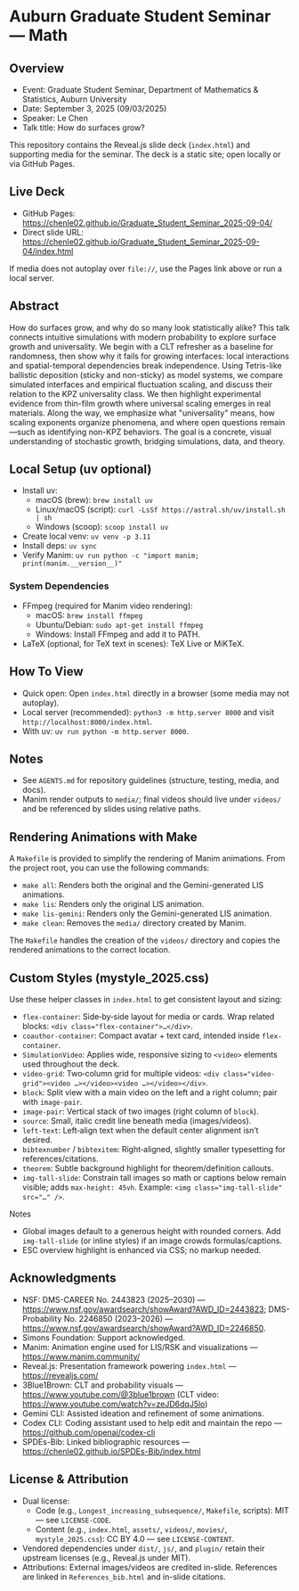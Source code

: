 # Auburn Graduate Student Seminar — Math

## Overview

- Event: Graduate Student Seminar, Department of Mathematics & Statistics, Auburn University
- Date: September 3, 2025 (09/03/2025)
- Speaker: Le Chen
- Talk title: How do surfaces grow?

This repository contains the Reveal.js slide deck (`index.html`) and supporting media for the seminar. The deck is a static site; open locally or via GitHub Pages.

## Live Deck

- GitHub Pages: https://chenle02.github.io/Graduate_Student_Seminar_2025-09-04/
- Direct slide URL: https://chenle02.github.io/Graduate_Student_Seminar_2025-09-04/index.html

If media does not autoplay over `file://`, use the Pages link above or run a local server.

## Abstract

How do surfaces grow, and why do so many look statistically alike?
  This talk connects intuitive simulations with modern probability to explore
  surface growth and universality. We begin with a CLT refresher as a baseline
  for randomness, then show why it fails for growing interfaces: local
  interactions and spatial-temporal dependencies break independence. Using
  Tetris-like ballistic deposition (sticky and non-sticky) as model systems, we
  compare simulated interfaces and empirical fluctuation scaling, and discuss
  their relation to the KPZ universality class. We then highlight experimental
  evidence from thin-film growth where universal scaling emerges in real
  materials. Along the way, we emphasize what "universality" means, how scaling
  exponents organize phenomena, and where open questions remain—such as
  identifying non-KPZ behaviors. The goal is a concrete, visual understanding of
  stochastic growth, bridging simulations, data, and theory.  

## Local Setup (uv optional)

- Install uv:
  - macOS (brew): `brew install uv`
  - Linux/macOS (script): `curl -LsSf https://astral.sh/uv/install.sh | sh`
  - Windows (scoop): `scoop install uv`
- Create local venv: `uv venv -p 3.11`
- Install deps: `uv sync`
- Verify Manim: `uv run python -c "import manim; print(manim.__version__)"`

### System Dependencies

- FFmpeg (required for Manim video rendering):
  - macOS: `brew install ffmpeg`
  - Ubuntu/Debian: `sudo apt-get install ffmpeg`
  - Windows: Install FFmpeg and add it to PATH.
- LaTeX (optional, for TeX text in scenes): TeX Live or MiKTeX.

## How To View

- Quick open: Open `index.html` directly in a browser (some media may not autoplay).
- Local server (recommended): `python3 -m http.server 8000` and visit `http://localhost:8000/index.html`.
- With uv: `uv run python -m http.server 8000`.

## Notes

- See `AGENTS.md` for repository guidelines (structure, testing, media, and docs).
- Manim render outputs to `media/`; final videos should live under `videos/` and be referenced by slides using relative paths.

## Rendering Animations with Make

A `Makefile` is provided to simplify the rendering of Manim animations. From the project root, you can use the following commands:

- `make all`: Renders both the original and the Gemini-generated LIS animations.
- `make lis`: Renders only the original LIS animation.
- `make lis-gemini`: Renders only the Gemini-generated LIS animation.
- `make clean`: Removes the `media/` directory created by Manim.

The `Makefile` handles the creation of the `videos/` directory and copies the rendered animations to the correct location.

## Custom Styles (mystyle_2025.css)

Use these helper classes in `index.html` to get consistent layout and sizing:

- `flex-container`: Side‑by‑side layout for media or cards. Wrap related blocks: `<div class="flex-container">…</div>`.
- `coauthor-container`: Compact avatar + text card, intended inside `flex-container`.
- `SimulationVideo`: Applies wide, responsive sizing to `<video>` elements used throughout the deck.
- `video-grid`: Two‑column grid for multiple videos: `<div class="video-grid"><video …></video><video …></video></div>`.
- `block`: Split view with a main video on the left and a right column; pair with `image-pair`.
- `image-pair`: Vertical stack of two images (right column of `block`).
- `source`: Small, italic credit line beneath media (images/videos).
- `left-text`: Left‑align text when the default center alignment isn’t desired.
- `bibtexnumber` / `bibtexitem`: Right‑aligned, slightly smaller typesetting for references/citations.
- `theorem`: Subtle background highlight for theorem/definition callouts.
- `img-tall-slide`: Constrain tall images so math or captions below remain visible; adds `max-height: 45vh`. Example: `<img class="img-tall-slide" src="…" />`.

Notes
- Global images default to a generous height with rounded corners. Add `img-tall-slide` (or inline styles) if an image crowds formulas/captions.
- ESC overview highlight is enhanced via CSS; no markup needed.

## Acknowledgments

- NSF: DMS-CAREER No. 2443823 (2025–2030) — https://www.nsf.gov/awardsearch/showAward?AWD_ID=2443823; DMS-Probability No. 2246850 (2023–2026) — https://www.nsf.gov/awardsearch/showAward?AWD_ID=2246850.
- Simons Foundation: Support acknowledged.
- Manim: Animation engine used for LIS/RSK and visualizations — https://www.manim.community/
- Reveal.js: Presentation framework powering `index.html` — https://revealjs.com/
- 3Blue1Brown: CLT and probability visuals — https://www.youtube.com/@3blue1brown (CLT video: https://www.youtube.com/watch?v=zeJD6dqJ5lo)
- Gemini CLI: Assisted ideation and refinement of some animations.
- Codex CLI: Coding assistant used to help edit and maintain the repo — https://github.com/openai/codex-cli
- SPDEs-Bib: Linked bibliographic resources — https://chenle02.github.io/SPDEs-Bib/index.html

## License & Attribution

- Dual license:
  - Code (e.g., `Longest_increasing_subsequence/`, `Makefile`, scripts): MIT — see `LICENSE-CODE`.
  - Content (e.g., `index.html`, `assets/`, `videos/`, `movies/`, `mystyle_2025.css`): CC BY 4.0 — see `LICENSE-CONTENT`.
- Vendored dependencies under `dist/`, `js/`, and `plugin/` retain their upstream licenses (e.g., Reveal.js under MIT).
- Attributions: External images/videos are credited in-slide. References are linked in `References_bib.html` and in-slide citations.
